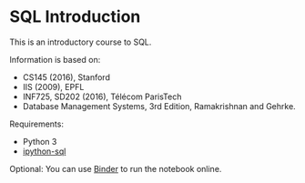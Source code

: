 # SQL Introduction

This is an introductory course to SQL.

Information is based on:
* CS145 (2016), Stanford
* IIS (2009), EPFL
* INF725, SD202 (2016), Télécom ParisTech
* Database Management Systems, 3rd Edition, Ramakrishnan and Gehrke.

Requirements:
* Python 3
* [ipython-sql](https://github.com/catherinedevlin/ipython-sql)

Optional:
You can use [Binder](https://beta.mybinder.org/) to run the notebook online.
